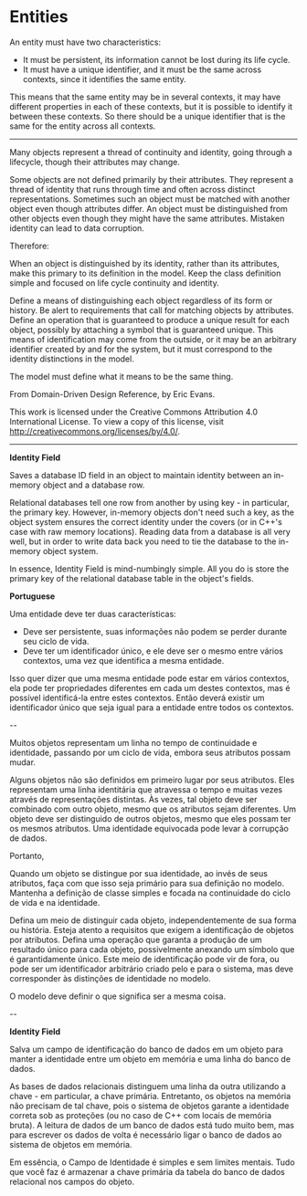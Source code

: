 # Entities

An entity must have two characteristics:
+ It must be persistent, its information cannot be lost during its life cycle.
+ It must have a unique identifier, and it must be the same across contexts, 
since it identifies the same entity.

This means that the same entity may be in several contexts, it may have different properties
in each of these contexts, but it is possible to identify it between these contexts. 
So there should be a unique identifier that is the same for the entity across all contexts.

---

Many objects represent a thread of continuity and identity, going through a lifecycle, though
their attributes may change.

Some objects are not defined primarily by their attributes. They represent a thread of identity
that runs through time and often across distinct representations. Sometimes such an object
must be matched with another object even though attributes differ. An object must be
distinguished from other objects even though they might have the same attributes. Mistaken
identity can lead to data corruption.

Therefore:

When an object is distinguished by its identity, rather than its attributes, make this primary
to its definition in the model. Keep the class definition simple and focused on life cycle
continuity and identity.

Define a means of distinguishing each object regardless of its form or history. Be alert to
requirements that call for matching objects by attributes. Define an operation that is
guaranteed to produce a unique result for each object, possibly by attaching a symbol that
is guaranteed unique. This means of identification may come from the outside, or it may be
an arbitrary identifier created by and for the system, but it must correspond to the identity
distinctions in the model.

The model must define what it means to be the same thing.

From Domain-Driven Design Reference, by Eric Evans.

This work is licensed under the Creative Commons Attribution 4.0 International License.
To view a copy of this license, visit http://creativecommons.org/licenses/by/4.0/.

---

**Identity Field**

Saves a database ID field in an object to maintain identity between an in-memory object and a database row.

Relational databases tell one row from another by using key - in particular, the primary key.
However, in-memory objects don't need such a key, as the object system ensures the correct 
identity under the covers (or in C++'s case with raw memory locations). 
Reading data from a database is all very well, but in order to write data back you
need to tie the database to the in-memory object system.

In essence, Identity Field is mind-numbingly simple. 
All you do is store the primary key of the relational database table in the object's fields.

**Portuguese**

Uma entidade deve ter duas características:
+ Deve ser persistente, suas informações não podem se perder durante seu ciclo de vida.
+ Deve ter um identificador único, e ele deve ser o mesmo entre vários contextos, 
uma vez que identifica a mesma entidade.

Isso quer dizer que uma mesma entidade pode estar em vários contextos, 
ela pode ter propriedades diferentes em cada um destes contextos, 
mas é possível identificá-la entre estes contextos. 
Então deverá existir um identificador único que seja igual para a entidade entre todos os contextos.

--

Muitos objetos representam um linha no tempo de continuidade e identidade, 
passando por um ciclo de vida, embora seus atributos possam mudar.

Alguns objetos não são definidos em primeiro lugar por seus atributos. 
Eles representam uma linha identitária que atravessa o tempo e muitas vezes através 
de representações distintas. Às vezes, tal objeto deve ser combinado com outro objeto,
mesmo que os atributos sejam diferentes. Um objeto deve ser distinguido de outros objetos,
mesmo que eles possam ter os mesmos atributos. 
Uma identidade equivocada pode levar à corrupção de dados.

Portanto,

Quando um objeto se distingue por sua identidade, ao invés de seus atributos, 
faça com que isso seja primário para sua definição no modelo. Mantenha a definição 
de classe simples e focada na continuidade do ciclo de vida e na identidade.

Defina um meio de distinguir cada objeto, independentemente de sua forma ou história. 
Esteja atento a requisitos que exigem a identificação de objetos por atributos. 
Defina uma operação que garanta a produção de um resultado único para cada objeto, 
possivelmente anexando um símbolo que é garantidamente único. Este meio de identificação 
pode vir de fora, ou pode ser um identificador arbitrário criado pelo e para o sistema,
mas deve corresponder às distinções de identidade no modelo.

O modelo deve definir o que significa ser a mesma coisa.

--

**Identity Field**

Salva um campo de identificação do banco de dados em um objeto para manter a identidade entre um objeto em memória e uma linha do banco de dados.

As bases de dados relacionais distinguem uma linha da outra utilizando a chave - em particular,
a chave primária. Entretanto, os objetos na memória não precisam de tal chave,
pois o sistema de objetos garante a identidade correta sob as proteções 
(ou no caso de C++ com locais de memória bruta). 
A leitura de dados de um banco de dados está tudo muito bem, 
mas para escrever os dados de volta é necessário ligar o banco de dados ao sistema de objetos em memória.

Em essência, o Campo de Identidade é simples e sem limites mentais. 
Tudo que você faz é armazenar a chave primária da tabela do banco de dados relacional nos campos do objeto.
